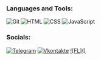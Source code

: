 ### Languages and Tools:
![Git](https://img.shields.io/badge/-GIT-090909?style=for-the-badge&logo=git&logoColor=F05032)
![HTML](https://img.shields.io/badge/-HTML-090909?style=for-the-badge&logo=html5&logoColor=E34F26)
![CSS](https://img.shields.io/badge/-CSS-090909?style=for-the-badge&logo=css3&logoColor=1572B6)
![JavaScript](https://img.shields.io/badge/-JavaScript-090909?style=for-the-badge&logo=JavaScript&logoColor=E9D54D)

### Socials:
[![Telegram](https://img.shields.io/badge/-Telegram-090909?style=for-the-badge&logo=telegram&logoColor=26A5E4)](https://t.me/alexandr_d_walker)
[![Vkontakte](https://img.shields.io/badge/-Vkontakte-090909?style=for-the-badge&logo=Vk&logoColor=0077FF)](https://vk.com/alexandr.d.walker)
[![FL](<symbol fill="none" viewBox="0 0 37 31" id="logo"><path fill-rule="evenodd" clip-rule="evenodd" d="M16.604 1.494a2.857 2.857 0 0 0-.195-.796 1.1 1.1 0 0 0-.302-.427.618.618 0 0 0-.387-.13H1.89C1.399.126.92.29.546.603.182.91 0 1.413 0 2.11v27.842a.68.68 0 0 0 .159.452c.141.15.32.261.52.321a4.6 4.6 0 0 0 .979.2c.524.054 1.05.078 1.577.072.453.007.906-.017 1.356-.072.332-.033.66-.1.98-.2.2-.056.38-.167.519-.32a.731.731 0 0 0 .145-.453V18.608h8.857a.618.618 0 0 0 .387-.131 1.1 1.1 0 0 0 .301-.44c.1-.25.165-.514.195-.782.043-.394.063-.79.06-1.187.003-.436-.017-.872-.06-1.307a2.667 2.667 0 0 0-.195-.77 1 1 0 0 0-.301-.403.658.658 0 0 0-.387-.118h-8.86V5.256h9.486a.586.586 0 0 0 .387-.142c.13-.119.232-.264.301-.426.103-.246.169-.505.195-.77.043-.399.063-.799.06-1.2.005-.408-.015-.817-.057-1.224ZM36.927 27.134a2.831 2.831 0 0 0-.211-.783.983.983 0 0 0-.358-.426.93.93 0 0 0-.498-.131h-8.158V.997a.604.604 0 0 0-.184-.429 1.383 1.383 0 0 0-.61-.308A7.1 7.1 0 0 0 25.77.07 18.849 18.849 0 0 0 23.977 0a16.071 16.071 0 0 0-1.653.07 7.148 7.148 0 0 0-1.155.19 1.37 1.37 0 0 0-.611.308.604.604 0 0 0-.183.43v27.988c0 .696.21 1.196.638 1.507.441.312 1.003.477 1.58.462H35.86a.874.874 0 0 0 .498-.144c.166-.124.29-.284.358-.462.106-.261.176-.532.21-.806.098-.797.098-1.601 0-2.398v-.01Z" fill="#fff"></path></symbol>)](https://www.fl.ru/users/alexandrsergjob/portfolio/)
